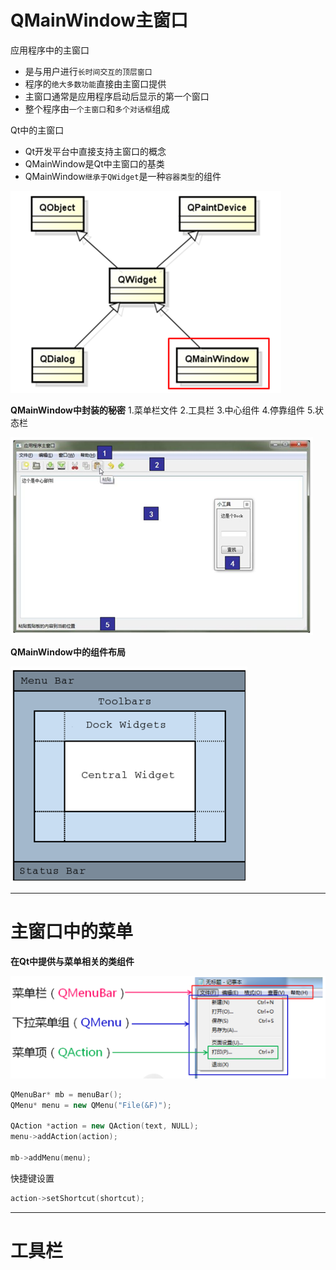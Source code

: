 # QMainWindow主窗口

应用程序中的主窗口

- 是与用户进行`长时间交互的顶层窗口`
- 程序的`绝大多数功能`直接由主窗口提供
- 主窗口通常是应用程序启动后显示的第一个窗口
- 整个程序由`一个主窗口`和`多个对话框`组成



Qt中的主窗口

- Qt开发平台中直接支持主窗口的概念
- QMainWindow是Qt中主窗口的基类
- QMainWindow`继承于QWidget`是一种`容器类型`的组件

<img src="10-QMainWindow.assets/image-20250308154424302.png" alt="image-20250308154424302" style="zoom: 50%;" /> 



**QMainWindow中封装的秘密**
1.菜单栏文件
2.工具栏
3.中心组件
4.停靠组件
5.状态栏

<img src="10-QMainWindow.assets/image-20250308154627759.png" alt="image-20250308154627759" style="zoom:50%;" /> 



**QMainWindow中的组件布局**

<img src="10-QMainWindow.assets/image-20250308154830050.png" alt="image-20250308154830050" style="zoom:50%;" /> 

------

# 主窗口中的菜单

**在Qt中提供与菜单相关的类组件**

<img src="10-QMainWindow.assets/image-20250308155202041.png" alt="image-20250308155202041" style="zoom:50%;" /> 

```cpp
QMenuBar* mb = menuBar();
QMenu* menu = new QMenu("File(&F)");

QAction *action = new QAction(text, NULL);
menu->addAction(action);

mb->addMenu(menu);
```

快捷键设置

```cpp
action->setShortcut(shortcut);
```

------

# 工具栏